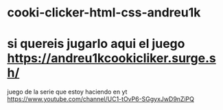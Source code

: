# cooki-clicker-html-css-andreu1k
# si quereis jugarlo aqui el juego https://andreu1kcookicliker.surge.sh/


juego de la serie que estoy haciendo en yt https://www.youtube.com/channel/UC1-tOvP6-SGgyxJwD9nZiPQ

